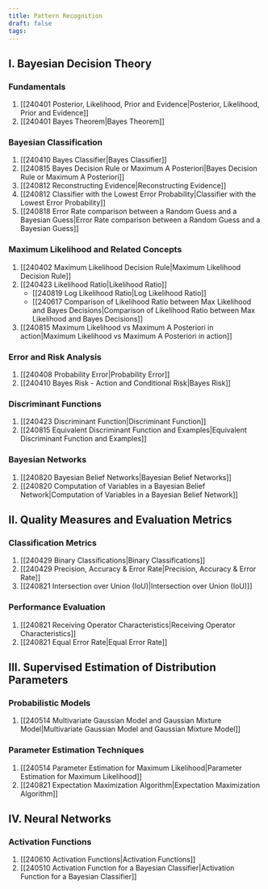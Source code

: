 ```yaml
---
title: Pattern Recognition
draft: false
tags:
---
```

## I. Bayesian Decision Theory

### Fundamentals

1. [[240401 Posterior, Likelihood, Prior and Evidence|Posterior, Likelihood, Prior and Evidence]]
2. [[240401 Bayes Theorem|Bayes Theorem]]
### Bayesian Classification

1. [[240410 Bayes Classifier|Bayes Classifier]]
2. [[240815 Bayes Decision Rule or Maximum A Posteriori|Bayes Decision Rule or Maximum A Posteriori]]
3. [[240812 Reconstructing Evidence|Reconstructing Evidence]]
4. [[240812 Classifier with the Lowest Error Probability|Classifier with the Lowest Error Probability]]
5. [[240818 Error Rate comparison between a Random Guess and a Bayesian Guess|Error Rate comparison between a Random Guess and a Bayesian Guess]]

### Maximum Likelihood and Related Concepts

1. [[240402 Maximum Likelihood Decision Rule|Maximum Likelihood Decision Rule]]
2. [[240423 Likelihood Ratio|Likelihood Ratio]] 
	- [[240819 Log Likelihood Ratio|Log Likelihood Ratio]]
	- [[240617 Comparison of Likelihood Ratio between Max Likelihood and Bayes Decisions|Comparison of Likelihood Ratio between Max Likelihood and Bayes Decisions]]
3. [[240815 Maximum Likelihood vs Maximum A Posteriori in action|Maximum Likelihood vs Maximum A Posteriori in action]]

### Error and Risk Analysis

1. [[240408 Probability Error|Probability Error]]
2. [[240410 Bayes Risk - Action and Conditional Risk|Bayes Risk]]

### Discriminant Functions

1. [[240423 Discriminant Function|Discriminant Function]]
2. [[240815 Equivalent Discriminant Function and Examples|Equivalent Discriminant Function and Examples]]

### Bayesian Networks

1. [[240820 Bayesian Belief Networks|Bayesian Belief Networks]]
2. [[240820 Computation of Variables in a Bayesian Belief Network|Computation of Variables in a Bayesian Belief Network]]

## II. Quality Measures and Evaluation Metrics

### Classification Metrics

1. [[240429 Binary Classifications|Binary Classifications]]
2. [[240429 Precision, Accuracy & Error Rate|Precision, Accuracy & Error Rate]]
3. [[240821 Intersection over Union (IoU)|Intersection over Union (IoU)]]

### Performance Evaluation

1. [[240821 Receiving Operator Characteristics|Receiving Operator Characteristics]]
2. [[240821 Equal Error Rate|Equal Error Rate]]

## III. Supervised Estimation of Distribution Parameters

### Probabilistic Models

1. [[240514 Multivariate Gaussian Model and Gaussian Mixture Model|Multivariate Gaussian Model and Gaussian Mixture Model]]

### Parameter Estimation Techniques

1. [[240514 Parameter Estimation for Maximum Likelihood|Parameter Estimation for Maximum Likelihood]]
2. [[240821 Expectation Maximization Algorithm|Expectation Maximization Algorithm]]

## IV. Neural Networks

### Activation Functions

1. [[240610 Activation Functions|Activation Functions]]
2. [[240510 Activation Function for a Bayesian Classifier|Activation Function for a Bayesian Classifier]]
